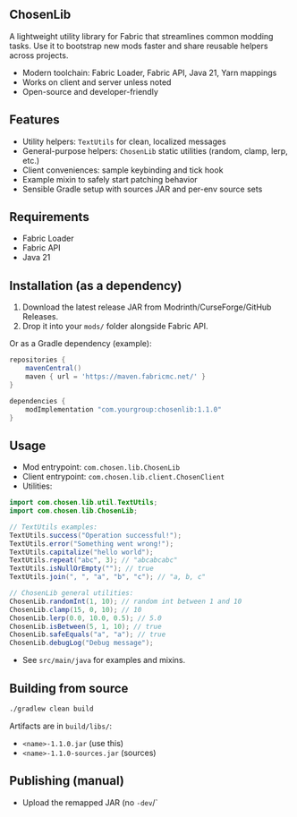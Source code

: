 ## ChosenLib

A lightweight utility library for Fabric that streamlines common modding tasks. Use it to bootstrap new mods faster and share reusable helpers across projects.

- Modern toolchain: Fabric Loader, Fabric API, Java 21, Yarn mappings
- Works on client and server unless noted
- Open-source and developer-friendly

## Features
- Utility helpers: `TextUtils` for clean, localized messages
- General-purpose helpers: `ChosenLib` static utilities (random, clamp, lerp, etc.)
- Client conveniences: sample keybinding and tick hook
- Example mixin to safely start patching behavior
- Sensible Gradle setup with sources JAR and per-env source sets

## Requirements
- Fabric Loader
- Fabric API
- Java 21

## Installation (as a dependency)
1. Download the latest release JAR from Modrinth/CurseForge/GitHub Releases.
2. Drop it into your `mods/` folder alongside Fabric API.

Or as a Gradle dependency (example):
```gradle
repositories {
    mavenCentral()
    maven { url = 'https://maven.fabricmc.net/' }
}

dependencies {
    modImplementation "com.yourgroup:chosenlib:1.1.0"
}
```

## Usage
- Mod entrypoint: `com.chosen.lib.ChosenLib`
- Client entrypoint: `com.chosen.lib.client.ChosenClient`
- Utilities:
```java
import com.chosen.lib.util.TextUtils;
import com.chosen.lib.ChosenLib;

// TextUtils examples:
TextUtils.success("Operation successful!");
TextUtils.error("Something went wrong!");
TextUtils.capitalize("hello world");
TextUtils.repeat("abc", 3); // "abcabcabc"
TextUtils.isNullOrEmpty(""); // true
TextUtils.join(", ", "a", "b", "c"); // "a, b, c"

// ChosenLib general utilities:
ChosenLib.randomInt(1, 10); // random int between 1 and 10
ChosenLib.clamp(15, 0, 10); // 10
ChosenLib.lerp(0.0, 10.0, 0.5); // 5.0
ChosenLib.isBetween(5, 1, 10); // true
ChosenLib.safeEquals("a", "a"); // true
ChosenLib.debugLog("Debug message");
```
- See `src/main/java` for examples and mixins.

## Building from source
```bash
./gradlew clean build
```
Artifacts are in `build/libs/`:
- `<name>-1.1.0.jar` (use this)
- `<name>-1.1.0-sources.jar` (sources)

## Publishing (manual)
- Upload the remapped JAR (no `-dev`/`